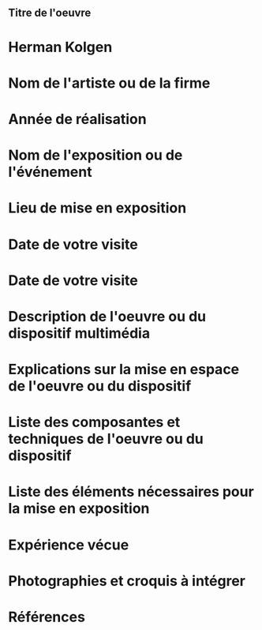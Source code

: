 ## Titre de l'oeuvre
# Herman Kolgen


# Nom de l'artiste ou de la firme

# Année de réalisation

# Nom de l'exposition ou de l'événement

# Lieu de mise en exposition

# Date de votre visite

# Date de votre visite

# Description de l'oeuvre ou du dispositif multimédia

# Explications sur la mise en espace de l'oeuvre ou du dispositif

# Liste des composantes et techniques de l'oeuvre ou du dispositif

# Liste des éléments nécessaires pour la mise en exposition

# Expérience vécue

# Photographies et croquis à intégrer

# Références
